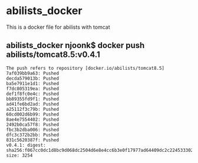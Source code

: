 # abilists_docker
This is a docker file for abilists with tomcat

## abilists_docker njoonk$ docker push abilists/tomcat8.5:v0.4.1
```
The push refers to repository [docker.io/abilists/tomcat8.5]
7af039bb9a63: Pushed 
decda579013b: Pushed 
ba5e7911e1d1: Pushed 
f7dc805319ea: Pushed 
def1f8fc0e4c: Pushed 
bb89355fd9f1: Pushed 
ad41fe6bd2ad: Pushed 
a25112f3c79b: Pushed 
60cd002d6b99: Pushed 
8ae4e7554402: Pushed 
2492b0ca57f8: Pushed 
fbc3b2dba006: Pushed 
dfc3c372b2bb: Pushed 
831c5620387f: Pushed 
v0.4.1: digest: sha256:f067cc0dc1d8bc9d068dc2504d6e8e4cc6b3e0f17977ad64409dc2c224533302 size: 3254
```